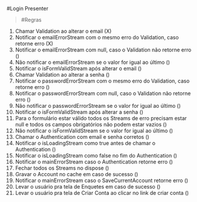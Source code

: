 #Login Presenter

>#Regras
1. Chamar Validation ao alterar o email (X)
2. Notificar o emailErrorStream com o mesmo erro do Validation, caso retorne erro (X)
3. Notificar o emailErrorStream com null, caso o Validation não retorne erro ()
4. Não notificar o emailErrorStream se o valor for igual ao último ()
5. Notificar o isFormValidStream após alterar o email ()
6. Chamar Validation ao alterar a senha ()
7. Notificar o passwordErrorStream com o mesmo erro do Validation, caso retorne erro ()
8. Notificar o passwordErrorStream com null, caso o Validation não retorne erro ()
9. Não notificar o passwordErrorStream se o valor for igual ao último ()
10. Notificar o isFormValidStream após alterar a senha ()
11. Para o formulário estar válido todos os Streams de erro precisam estar null e todos os campos obrigatórios não podem estar vazios ()
12. Não notificar o isFormValidStream se o valor for igual ao último ()
13. Chamar o Authentication com email e senha corretos ()
14. Notificar o isLoadingStream como true antes de chamar o Authentication ()
15. Notificar o isLoadingStream como false no fim do Authentication ()
16. Notificar o mainErrorStream caso o Authentication retorne erro ()
17. Fechar todos os Streams no dispose ()
18. Gravar o Account no cache em caso de sucesso ()
19. Notificar o mainErrorStream caso o SaveCurrentAccount retorne erro ()
20. Levar o usuário pra tela de Enquetes em caso de sucesso ()
21. Levar o usuário pra tela de Criar Conta ao clicar no link de criar conta ()